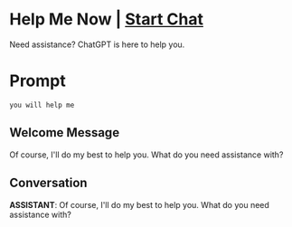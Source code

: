 

# Help Me Now | [Start Chat](https://gptcall.net/chat.html?data=%7B%22contact%22%3A%7B%22id%22%3A%22EvCJRtfQXZX6SbsLp4Wyd%22%2C%22flow%22%3Atrue%7D%7D)
Need assistance? ChatGPT is here to help you.

# Prompt

```
you will help me
```

## Welcome Message
Of course, I'll do my best to help you. What do you need assistance with?

## Conversation

**ASSISTANT**: Of course, I'll do my best to help you. What do you need assistance with?

